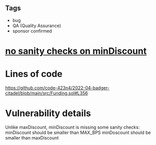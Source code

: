## Tags

- bug
- QA (Quality Assurance)
- sponsor confirmed

# [no sanity checks on minDiscount](https://github.com/code-423n4/2022-04-badger-citadel-findings/issues/185) 

# Lines of code

https://github.com/code-423n4/2022-04-badger-citadel/blob/main/src/Funding.sol#L356


# Vulnerability details

Unlike maxDiscount, minDiscount is missing some sanity checks:
minDiscount should be smaller than MAX_BPS
minDoscount should be smaller than maxDiscount

